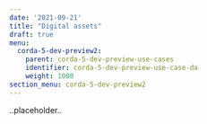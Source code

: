 ```yaml
---
date: '2021-09-21'
title: "Digital assets"
draft: true
menu:
  corda-5-dev-preview2:
    parent: corda-5-dev-preview-use-cases
    identifier: corda-5-dev-preview-use-case-da
    weight: 1000
section_menu: corda-5-dev-preview2
---
```


..placeholder..
